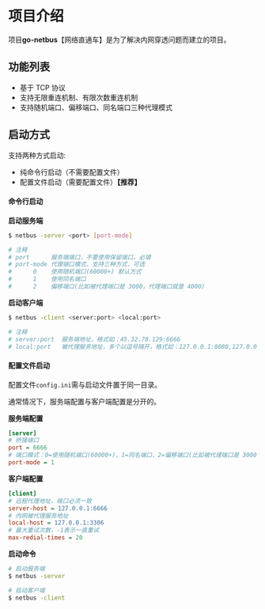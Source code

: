 # 项目介绍

项目**go-netbus**【网络直通车】是为了解决内网穿透问题而建立的项目。

## 功能列表

- 基于 TCP 协议
- 支持无限重连机制、有限次数重连机制
- 支持随机端口、偏移端口、同名端口三种代理模式

## 启动方式

支持两种方式启动:

- 纯命令行启动（不需要配置文件）
- 配置文件启动（需要配置文件）**【推荐】**

#### 命令行启动

**启动服务端**

```bash
$ netbus -server <port> [port-mode]

# 注释
# port      服务端端口，不要使用保留端口，必填
# port-mode 代理端口模式，支持三种方式，可选
#      0    使用随机端口(60000+) 默认方式
#      1    使用同名端口
#      2    偏移端口(比如被代理端口是 3000，代理端口就是 4000)

```

**启动客户端**

```bash
$ netbus -client <server:port> <local:port>

# 注释
# server:port  服务端地址，格式如：45.32.78.129:6666
# local:port   被代理服务地址，多个以逗号隔开，格式如：127.0.0.1:8080,127.0.0.1:9200
```

#### 配置文件启动

配置文件`config.ini`需与启动文件置于同一目录。

通常情况下，服务端配置与客户端配置是分开的。

**服务端配置**
```ini
[server]
# 桥接端口
port = 6666
# 端口模式：0=使用随机端口(60000+)，1=同名端口，2=偏移端口(比如被代理端口是 3000，代理端口就是 4000)
port-mode = 1
```

**客户端配置**
```ini
[client]
# 远程代理地址，端口必须一致
server-host = 127.0.0.1:6666
# 内网被代理服务地址
local-host = 127.0.0.1:3306
# 最大重试次数，-1表示一直重试
max-redial-times = 20
```

**启动命令**
```bash
# 启动服务端
$ netbus -server

# 启动客户端
$ netbus -client
```